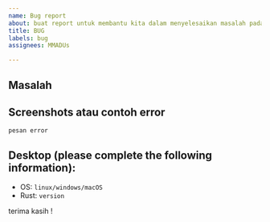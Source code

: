 ```yaml
---
name: Bug report
about: buat report untuk membantu kita dalam menyelesaikan masalah pada repository
title: BUG
labels: bug
assignees: MMADUs

---
```


## Masalah
<!-- jelaskan masalah kamu secara detail -->

## Screenshots atau contoh error
<!-- copy paste contoh errornya disini atau kirim screenshot dengan copy paste gambar -->
```
pesan error
```

## Desktop (please complete the following information):
<!-- Ganti sesuai yang digunakan. -->
- OS: ``linux/windows/macOS``
- Rust: ``version``


terima kasih !